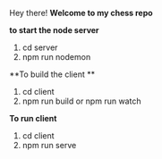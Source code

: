 Hey there!
**Welcome to my chess repo**

**to start the node server**
1. cd server
2. npm run nodemon

**To build the client **
1. cd client
2. npm run build or npm run watch

**To run client**
1. cd client
2. npm run serve
